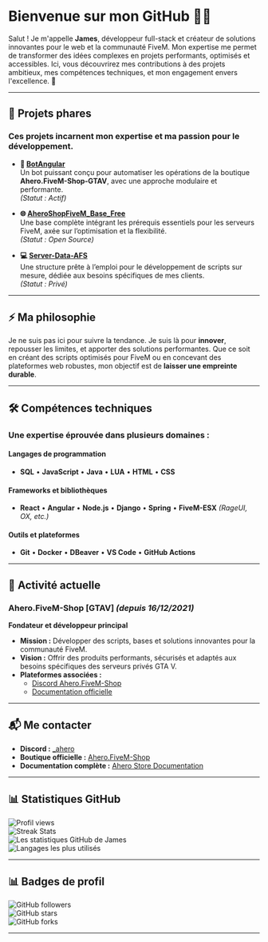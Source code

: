 # **Bienvenue sur mon GitHub 👨‍💻**  

Salut ! Je m'appelle **James**, développeur full-stack et créateur de solutions innovantes pour le web et la communauté FiveM. Mon expertise me permet de transformer des idées complexes en projets performants, optimisés et accessibles. Ici, vous découvrirez mes contributions à des projets ambitieux, mes compétences techniques, et mon engagement envers l'excellence. 🚀 

---

## **🚀 Projets phares**
### Ces projets incarnent mon expertise et ma passion pour le développement.

- **🔧 [BotAngular](https://github.com/James-TREMA/BotAngular)**  
  Un bot puissant conçu pour automatiser les opérations de la boutique **Ahero.FiveM-Shop-GTAV**, avec une approche modulaire et performante.  
  *(Statut : Actif)*  

- **🌐 [AheroShopFiveM_Base_Free](https://github.com/James-TREMA/AheroShopFiveM_Base_Free)**  
  Une base complète intégrant les prérequis essentiels pour les serveurs FiveM, axée sur l’optimisation et la flexibilité.  
  *(Statut : Open Source)*  

- **💻 [Server-Data-AFS](https://github.com/James-TREMA/server-data)**  
  Une structure prête à l’emploi pour le développement de scripts sur mesure, dédiée aux besoins spécifiques de mes clients.  
  *(Statut : Privé)*  

---

## **⚡ Ma philosophie**
Je ne suis pas ici pour suivre la tendance. Je suis là pour **innover**, repousser les limites, et apporter des solutions performantes. Que ce soit en créant des scripts optimisés pour FiveM ou en concevant des plateformes web robustes, mon objectif est de **laisser une empreinte durable**.  

---

## **🛠 Compétences techniques**
### Une expertise éprouvée dans plusieurs domaines :  

#### **Langages de programmation**  
- **SQL** • **JavaScript** • **Java** • **LUA** • **HTML** • **CSS**  

#### **Frameworks et bibliothèques**  
- **React** • **Angular** • **Node.js** • **Django** • **Spring** • **FiveM-ESX** *(RageUI, OX, etc.)*  

#### **Outils et plateformes**  
- **Git** • **Docker** • **DBeaver** • **VS Code** • **GitHub Actions**  

---

## **💼 Activité actuelle**
### **Ahero.FiveM-Shop [GTAV]** *(depuis 16/12/2021)*  
**Fondateur et développeur principal**  
- **Mission :** Développer des scripts, bases et solutions innovantes pour la communauté FiveM.  
- **Vision :** Offrir des produits performants, sécurisés et adaptés aux besoins spécifiques des serveurs privés GTA V.  
- **Plateformes associées :**  
  - [Discord Ahero.FiveM-Shop](https://discord.gg/nvKs7x69wr)  
  - [Documentation officielle](https://ahero-fivem-shop.gitbook.io/ahero.fivem-shop-gtav)  

---

## **📬 Me contacter**
- **Discord :** [_ahero](_ahero)  
- **Boutique officielle :** [Ahero.FiveM-Shop](https://discord.gg/nvKs7x69wr)  
- **Documentation complète :** [Ahero Store Documentation](https://ahero-fivem-shop.gitbook.io/ahero.fivem-shop-gtav)  

---

## 📊 **Statistiques GitHub**

![Profil views](https://komarev.com/ghpvc/?username=James-TREMA&style=for-the-badge)  
![Streak Stats](https://github-readme-streak-stats.herokuapp.com/?user=James-TREMA&theme=default)  
![Les statistiques GitHub de James](https://github-readme-stats.vercel.app/api?username=James-TREMA&show_icons=true&theme=white)  
![Langages les plus utilisés](https://github-readme-stats.vercel.app/api/top-langs/?username=James-TREMA&layout=compact&theme=default)

---

## **📊 Badges de profil**  
![GitHub followers](https://img.shields.io/github/followers/James-TREMA?label=Followers&style=for-the-badge)  
![GitHub stars](https://img.shields.io/github/stars/James-TREMA?label=Stars&style=for-the-badge)  
![GitHub forks](https://img.shields.io/github/forks/James-TREMA?label=Forks&style=for-the-badge)  

---
